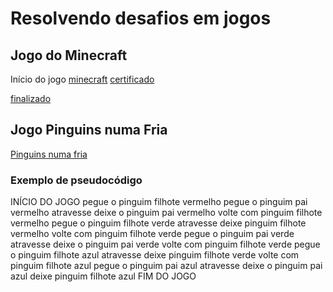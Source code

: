 # Resolvendo desafios em jogos
## Jogo do Minecraft
Início do jogo 
[minecraft](https://studio.code.org/s/mc/lessons/1/levels/1)
[certificado](https://www.linkedin.com/posts/paulo-c%C3%A9sar-24009722_desafio-do-bootcamp-everis-new-talents-activity-6827697065183846400-nZJl)

[finalizado](https://studio.code.org/c/1415816765)

## Jogo Pinguins numa Fria

[Pinguins numa fria](https://rachacuca.com.br/jogos/pinguins-numa-fria/)
### Exemplo de pseudocódigo
INÍCIO DO JOGO
pegue o pinguim filhote vermelho
pegue o pinguim pai vermelho
atravesse
deixe o pinguim pai vermelho
volte com pinguim filhote vermelho
pegue o pinguim filhote verde
atravesse
deixe pinguim filhote vermelho
volte com pinguim filhote verde
pegue o pinguim pai verde
atravesse
deixe o pinguim pai verde
volte com pinguim filhote verde
pegue o pinguim filhote azul
atravesse
deixe pinguim filhote verde
volte com pinguim filhote azul
pegue o pinguim pai azul
atravesse
deixe o pinguim pai azul
deixe pinguim filhote azul
FIM DO JOGO


